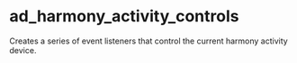 # ad_harmony_activity_controls
Creates a series of event listeners that control the current harmony activity device.
